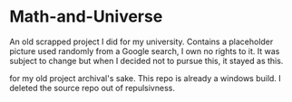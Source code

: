 # Math-and-Universe
An old scrapped project I did for my university. Contains a placeholder picture used randomly from a Google search, I own no rights to it. It was subject to change but when I decided not to pursue this, it stayed as this.

for my old project archival's sake. This repo is already a windows build. I deleted the source repo out of repulsivness.